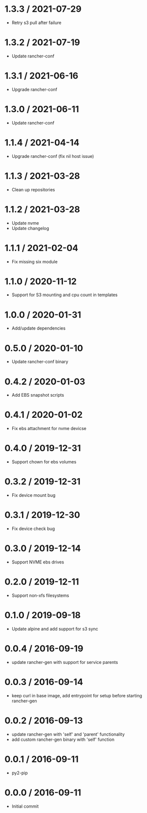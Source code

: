 
1.3.3 / 2021-07-29
==================

  * Retry s3 pull after failure

1.3.2 / 2021-07-19
==================

  * Update rancher-conf

1.3.1 / 2021-06-16
==================

  * Upgrade rancher-conf

1.3.0 / 2021-06-11
==================

  * Update rancher-conf

1.1.4 / 2021-04-14
==================

  * Upgrade rancher-conf (fix nil host issue)

1.1.3 / 2021-03-28
==================

  * Clean up repositories

1.1.2 / 2021-03-28
==================

  * Update nvme
  * Update changelog

1.1.1 / 2021-02-04
==================

* Fix missing six module

1.1.0 / 2020-11-12
==================

  * Support for S3 mounting and cpu count in templates

1.0.0 / 2020-01-31
==================

  * Add/update dependencies

0.5.0 / 2020-01-10
==================

  * Update rancher-conf binary

0.4.2 / 2020-01-03
==================

  * Add EBS snapshot scripts

0.4.1 / 2020-01-02
==================

  * Fix ebs attachment for nvme devicse

0.4.0 / 2019-12-31
==================

  * Support chown for ebs volumes

0.3.2 / 2019-12-31
==================

  * Fix device mount bug

0.3.1 / 2019-12-30
==================

  * Fix device check bug

0.3.0 / 2019-12-14
==================

  * Support NVME ebs drives

0.2.0 / 2019-12-11
==================

  * Support non-xfs filesystems

0.1.0 / 2019-09-18
==================

  * Update alpine and add support for s3 sync

0.0.4 / 2016-09-19
==================

  * update rancher-gen with support for service parents

0.0.3 / 2016-09-14
==================

  * keep curl in base image, add entrypoint for setup before starting rancher-gen

0.0.2 / 2016-09-13
==================

  * update rancher-gen with 'self' and 'parent' functionality
  * add custom rancher-gen binary with 'self' function

0.0.1 / 2016-09-11
==================

  * py2-pip

0.0.0 / 2016-09-11
==================

  * Initial commit
